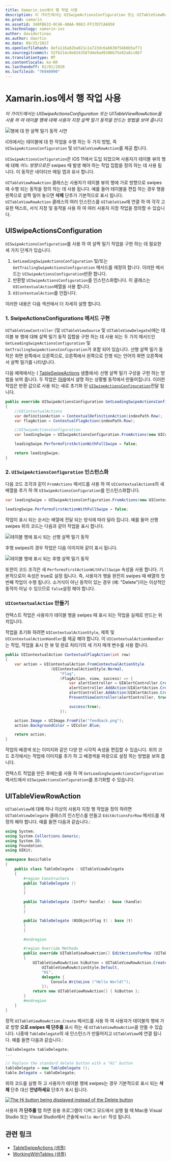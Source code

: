 ```yaml
---
title: Xamarin.ios에서 행 작업 사용
description: 이 가이드에서는 UISwipeActionsConfiguration 또는 UITableViewRowAction을 사용 하 여 테이블 행에 대해 사용자 지정 살짝 밀기 동작을 만드는 방법을 보여 줍니다.
ms.prod: xamarin
ms.assetid: 340FB633-0C46-40AA-9963-FF17D7CA6858
ms.technology: xamarin-ios
author: davidortinau
ms.author: daortin
ms.date: 09/25/2017
ms.openlocfilehash: 8efa116a82ba021c2a723dc6ab636f54b6b5af71
ms.sourcegitcommit: 52fb214c0e0243587d4e9ad9306b75e92a8cc8b7
ms.translationtype: MT
ms.contentlocale: ko-KR
ms.lasthandoff: 02/01/2020
ms.locfileid: "76940990"
---
```

# <a name="working-with-row-actions-in-xamarinios"></a>Xamarin.ios에서 행 작업 사용

_이 가이드에서는 UISwipeActionsConfiguration 또는 UITableViewRowAction을 사용 하 여 테이블 행에 대해 사용자 지정 살짝 밀기 동작을 만드는 방법을 보여 줍니다._

![행에 대 한 살짝 밀기 동작 시연](row-action-images/action02.png)

iOS에서는 테이블에 대 한 작업을 수행 하는 두 가지 방법, 즉 `UISwipeActionsConfiguration` 및 `UITableViewRowAction`를 제공 합니다.

`UISwipeActionsConfiguration`은 iOS 11에서 도입 되었으며 사용자가 테이블 뷰의 행에 대해 _어느 방향으로든_ swipes 때 발생 해야 하는 작업 집합을 정의 하는 데 사용 됩니다. 이 동작은 네이티브 메일 앱과 유사 합니다.

`UITableViewRowAction` 클래스는 사용자가 테이블 뷰의 행에 가로 방향으로 swipes 때 수행 되는 동작을 정의 하는 데 사용 됩니다.
예를 들어 테이블을 편집 하는 경우 행을 왼쪽으로 살짝 밀어 놓으면 **삭제** 단추가 기본적으로 표시 됩니다. `UITableViewRowAction` 클래스의 여러 인스턴스를 `UITableView`에 연결 하 여 각각 고유한 텍스트, 서식 지정 및 동작을 사용 하 여 여러 사용자 지정 작업을 정의할 수 있습니다.

## <a name="uiswipeactionsconfiguration"></a>UISwipeActionsConfiguration

`UISwipeActionsConfiguration`를 사용 하 여 살짝 밀기 작업을 구현 하는 데 필요한 세 가지 단계가 있습니다.

1. `GetLeadingSwipeActionsConfiguration` 및/또는 `GetTrailingSwipeActionsConfiguration` 메서드를 재정의 합니다. 이러한 메서드는 `UISwipeActionsConfiguration`반환 합니다.
2. 반환할 `UISwipeActionsConfiguration`를 인스턴스화합니다. 이 클래스는 `UIContextualAction`배열을 사용 합니다.
3. `UIContextualAction`를 만듭니다.

이러한 내용은 다음 섹션에서 더 자세히 설명 합니다.

### <a name="1-implementing-the-swipeactionsconfigurations-methods"></a>1. SwipeActionsConfigurations 메서드 구현

`UITableViewController` (및 `UITableViewSource` 및 `UITableViewDelegate`)에는 테이블 뷰 행에 대해 살짝 밀기 동작 집합을 구현 하는 데 사용 되는 두 가지 메서드인 `GetLeadingSwipeActionsConfiguration` 및 `GetTrailingSwipeActionsConfiguration`가 포함 되어 있습니다. 선행 살짝 밀기 동작은 화면 왼쪽에서 오른쪽으로, 오른쪽에서 왼쪽으로 진행 되는 언어의 화면 오른쪽에서 살짝 밀기를 나타냅니다.

다음 예제에서는 ( [TableSwipeActions](https://docs.microsoft.com/samples/xamarin/ios-samples/tableswipeactions) 샘플에서) 선행 살짝 밀기 구성을 구현 하는 방법을 보여 줍니다. 두 작업은 [아래](#create-uicontextualaction)에서 설명 하는 상황별 동작에서 만들어집니다. 이러한 작업은 반환 값으로 사용 되는 새로 초기화 된 [`UISwipeActionsConfiguration`](#create-uiswipeactionsconfigurations)전달 됩니다.

```csharp
public override UISwipeActionsConfiguration GetLeadingSwipeActionsConfiguration(UITableView tableView, NSIndexPath indexPath)
{
    //UIContextualActions
    var definitionAction = ContextualDefinitionAction(indexPath.Row);
    var flagAction = ContextualFlagAction(indexPath.Row);

    //UISwipeActionsConfiguration
    var leadingSwipe = UISwipeActionsConfiguration.FromActions(new UIContextualAction[] { flagAction, definitionAction });

    leadingSwipe.PerformsFirstActionWithFullSwipe = false;

    return leadingSwipe;
}
```

<a name="create-uiswipeactionsconfigurations" />

### <a name="2-instantiate-a-uiswipeactionsconfiguration"></a>2. `UISwipeActionsConfiguration` 인스턴스화

다음 코드 조각과 같이 `FromActions` 메서드를 사용 하 여 `UIContextualAction`s의 새 배열을 추가 하 여 `UISwipeActionsConfiguration`를 인스턴스화합니다.

```csharp
var leadingSwipe = UISwipeActionsConfiguration.FromActions(new UIContextualAction[] { flagAction, definitionAction })

leadingSwipe.PerformsFirstActionWithFullSwipe = false;
```

작업이 표시 되는 순서는 배열에 전달 되는 방식에 따라 달라 집니다. 예를 들어 선행 swipes 위의 코드는 다음과 같이 작업을 표시 합니다.

![테이블 행에 표시 되는 선행 살짝 밀기 동작](row-action-images/action03.png)

후행 swipes의 경우 작업은 다음 이미지와 같이 표시 됩니다.

![테이블 행에 표시 되는 후행 살짝 밀기 동작](row-action-images/action04.png)

또한이 코드 조각은 새 `PerformsFirstActionWithFullSwipe` 속성을 사용 합니다. 기본적으로이 속성은 true로 설정 됩니다. 즉, 사용자가 행을 완전히 swipes 때 배열의 첫 번째 작업이 수행 됩니다. 소거식이 아닌 동작이 있는 경우 (예: "Delete")이는 이상적인 동작이 아닐 수 있으므로 `false`설정 해야 합니다.

<a name="create-uicontextualaction" />

### <a name="create-a-uicontextualaction"></a>`UIContextualAction` 만들기

컨텍스트 작업은 사용자가 테이블 행을 swipes 때 표시 되는 작업을 실제로 만드는 위치입니다.

작업을 초기화 하려면 `UIContextualActionStyle`, 제목 및 `UIContextualActionHandler`를 제공 해야 합니다. 이 `UIContextualActionHandler`는 작업, 작업을 표시 한 뷰 및 완료 처리기의 세 가지 매개 변수를 사용 합니다.

```csharp
public UIContextualAction ContextualFlagAction(int row)
{
    var action = UIContextualAction.FromContextualActionStyle
                    (UIContextualActionStyle.Normal,
                        "Flag",
                        (FlagAction, view, success) => {
                            var alertController = UIAlertController.Create($"Report {words[row]}?", "", UIAlertControllerStyle.Alert);
                            alertController.AddAction(UIAlertAction.Create("Cancel", UIAlertActionStyle.Cancel, null));
                            alertController.AddAction(UIAlertAction.Create("Yes", UIAlertActionStyle.Destructive, null));
                            PresentViewController(alertController, true, null);

                            success(true);
                        });

    action.Image = UIImage.FromFile("feedback.png");
    action.BackgroundColor = UIColor.Blue;

    return action;
}
```

작업의 배경색 또는 이미지와 같은 다양 한 시각적 속성을 편집할 수 있습니다. 위의 코드 조각에서는 작업에 이미지를 추가 하 고 배경색을 파랑으로 설정 하는 방법을 보여 줍니다.

컨텍스트 작업을 만든 후에는를 사용 하 여 `GetLeadingSwipeActionsConfiguration` 메서드에서 `UISwipeActionsConfiguration`를 초기화할 수 있습니다.

## <a name="uitableviewrowaction"></a>UITableViewRowAction

`UITableView`에 대해 하나 이상의 사용자 지정 행 작업을 정의 하려면 `UITableViewDelegate` 클래스의 인스턴스를 만들고 `EditActionsForRow` 메서드를 재정의 해야 합니다. 예를 들면 다음과 같습니다.:

```csharp
using System;
using System.Collections.Generic;
using System.IO;
using Foundation;
using UIKit;

namespace BasicTable
{
    public class TableDelegate : UITableViewDelegate
    {
        #region Constructors
        public TableDelegate ()
        {
        }

        public TableDelegate (IntPtr handle) : base (handle)
        {
        }

        public TableDelegate (NSObjectFlag t) : base (t)
        {
        }

        #endregion

        #region Override Methods
        public override UITableViewRowAction[] EditActionsForRow (UITableView tableView, NSIndexPath indexPath)
        {
            UITableViewRowAction hiButton = UITableViewRowAction.Create (
                UITableViewRowActionStyle.Default,
                "Hi",
                delegate {
                    Console.WriteLine ("Hello World!");
                });
            return new UITableViewRowAction[] { hiButton };
        }
        #endregion
    }
}
```

정적 `UITableViewRowAction.Create` 메서드를 사용 하 여 사용자가 테이블의 행에 가로 방향 **으로 swipes 때 단추를** 표시 하는 새 `UITableViewRowAction`을 만들 수 있습니다. 나중에 `TableDelegate`의 새 인스턴스가 만들어지고 `UITableView`에 연결 됩니다. 예를 들면 다음과 같습니다.:

```csharp
TableDelegate tableDelegate;
...

// Replace the standard delete button with a "Hi" button
tableDelegate = new TableDelegate ();
table.Delegate = tableDelegate;

```

위의 코드를 실행 하 고 사용자가 테이블 행에 swipes는 경우 기본적으로 표시 되는 **삭제** 단추 대신 **안녕하세요** 단추가 표시 됩니다.

[![](row-action-images/action01.png "The Hi button being displayed instead of the Delete button")](row-action-images/action01.png#lightbox)

사용자 **가 단추를** 탭 하면 응용 프로그램이 디버그 모드에서 실행 될 때 Mac용 Visual Studio 또는 Visual Studio에서 콘솔에 `Hello World!` 작성 됩니다.

## <a name="related-links"></a>관련 링크

- [TableSwipeActions (샘플)](https://docs.microsoft.com/samples/xamarin/ios-samples/tableswipeactions)
- [WorkingWithTables (샘플)](https://docs.microsoft.com/samples/xamarin/ios-samples/workingwithtables)
